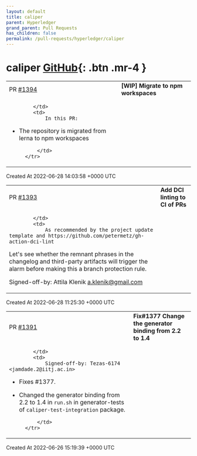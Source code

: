 ```yaml
---
layout: default
title: caliper
parent: Hyperledger
grand_parent: Pull Requests
has_children: false
permalink: /pull-requests/hyperledger/caliper
---
```


# caliper <span class="fs-3 right-align">[GitHub](https://github.com/hyperledger/caliper){: .btn .mr-4 }</span>


<div>
    <table>
        <tr>
            <td>
                PR <a href="https://github.com/hyperledger/caliper/pull/1394" class=".btn">#1394</a>
            </td>
            <td>
                <b>
                    [WIP] Migrate to npm workspaces
                </b>
            </td>
        </tr>
        <tr>
            <td>
                
            </td>
            <td>
                In this PR:
* The repository is migrated from lerna to npm workspaces

            </td>
        </tr>
    </table>
    <div class="right-align">
        Created At 2022-06-28 14:03:58 +0000 UTC
    </div>
</div>

<div>
    <table>
        <tr>
            <td>
                PR <a href="https://github.com/hyperledger/caliper/pull/1393" class=".btn">#1393</a>
            </td>
            <td>
                <b>
                    Add DCI linting to CI of PRs
                </b>
            </td>
        </tr>
        <tr>
            <td>
                
            </td>
            <td>
                As recommended by the project update template and https://github.com/petermetz/gh-action-dci-lint
Let's see whether the remnant phrases in the changelog and third-party artifacts will trigger the alarm before making this a branch protection rule.

Signed-off-by: Attila Klenik <a.klenik@gmail.com>
            </td>
        </tr>
    </table>
    <div class="right-align">
        Created At 2022-06-28 11:25:30 +0000 UTC
    </div>
</div>

<div>
    <table>
        <tr>
            <td>
                PR <a href="https://github.com/hyperledger/caliper/pull/1391" class=".btn">#1391</a>
            </td>
            <td>
                <b>
                    Fix#1377 Change the generator binding from 2.2 to 1.4
                </b>
            </td>
        </tr>
        <tr>
            <td>
                
            </td>
            <td>
                Signed-off-by: Tezas-6174 <jamdade.2@iitj.ac.in>

- Fixes #1377.
- Changed the generator binding from 2.2 to 1.4 in ``run.sh`` in generator-tests of ``caliper-test-integration`` package.

            </td>
        </tr>
    </table>
    <div class="right-align">
        Created At 2022-06-26 15:19:39 +0000 UTC
    </div>
</div>

